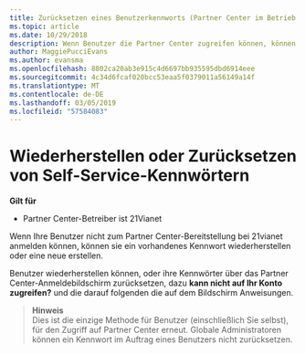 ```yaml
---
title: Zurücksetzen eines Benutzerkennworts (Partner Center im Betrieb über 21Vianet)
ms.topic: article
ms.date: 10/29/2018
description: Wenn Benutzer die Partner Center zugreifen können, können sie wiederhergestellt oder ihre Kennwörter über den Anmeldebildschirm zurücksetzen.
author: MaggiePucciEvans
ms.author: evansma
ms.openlocfilehash: 8802ca20ab3e915c4d6697bb935595dbd6914eee
ms.sourcegitcommit: 4c34d6fcaf020bcc53eaa5f0379011a56149a14f
ms.translationtype: MT
ms.contentlocale: de-DE
ms.lasthandoff: 03/05/2019
ms.locfileid: "57584083"
---
```

# <a name="user-self-service-password-recover-or-reset"></a>Wiederherstellen oder Zurücksetzen von Self-Service-Kennwörtern

**Gilt für**

-   Partner Center-Betreiber ist 21Vianet


Wenn Ihre Benutzer nicht zum Partner Center-Bereitstellung bei 21vianet anmelden können, können sie ein vorhandenes Kennwort wiederherstellen oder eine neue erstellen. 

Benutzer wiederherstellen können, oder ihre Kennwörter über das Partner Center-Anmeldebildschirm zurücksetzen, dazu **kann nicht auf Ihr Konto zugreifen?** und die darauf folgenden die auf dem Bildschirm Anweisungen. 

>**Hinweis**<br>Dies ist die einzige Methode für Benutzer (einschließlich Sie selbst), für den Zugriff auf Partner Center erneut. Globale Administratoren können ein Kennwort im Auftrag eines Benutzers nicht zurücksetzen.



 




